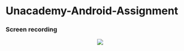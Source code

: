 # Unacademy-Android-Assignment

### Screen recording

<p align="center">
  <img src="https://github.com/Devansh-Maurya/Unacaddemy-Android-Assignment/blob/master/description/unacademy_android_assignment_recording.gif">
</p>
